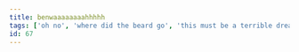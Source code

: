 ```yaml
---
title: benwaaaaaaaahhhhh
tags: ['oh no', 'where did the beard go', 'this must be a terrible dream', 'benwa']
id: 67
---
```

    